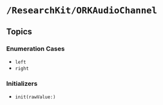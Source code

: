 # ``/ResearchKit/ORKAudioChannel``

<!-- The content below this line is auto-generated and is redundant. You should either incorporate it into your content above this line or delete it. -->

## Topics

### Enumeration Cases

- ``left``
- ``right``

### Initializers

- ``init(rawValue:)``